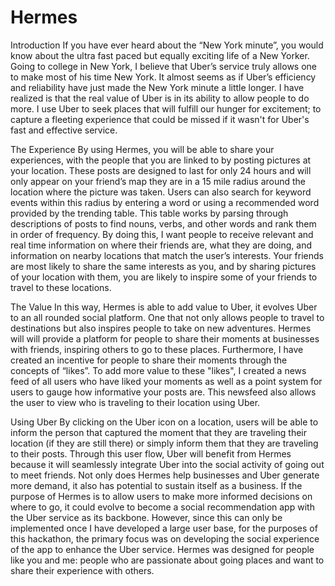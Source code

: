 # Hermes

Introduction
If you have ever heard about the “New York minute”, you would know about the ultra fast paced but equally exciting life of a New Yorker. Going to college in New York, I believe that Uber’s service truly allows one to make most of his time New York. It almost seems as if Uber’s efficiency and reliability have just made the New York minute a little longer. I have realized is that the real value of Uber is in its ability to allow people to do more. I use Uber to seek places that will fulfill our hunger for excitement; to capture a fleeting experience that could be missed if it wasn't for Uber's fast and effective service.

The Experience
By using Hermes, you will be able to share your experiences, with the people that you are linked to by posting pictures at your location. These posts are designed to last for only 24 hours and will only appear on your friend’s map they are in a 15 mile radius around the location where the picture was taken. Users can also search for keyword events within this radius by entering a word or using a recommended word provided by the trending table. This table works by parsing through descriptions of posts to find nouns, verbs, and other words and rank them in order of frequency. By doing this, I want people to receive relevant and real time information on where their friends are, what they are doing, and information on nearby locations that match the user’s interests. Your friends are most likely to share the same interests as you, and by sharing pictures of your location with them, you are likely to inspire some of your friends to travel to these locations.

The Value
In this way, Hermes is able to add value to Uber, it evolves Uber to an all rounded social platform. One that not only allows people to travel to destinations but also inspires people to take on new adventures. Hermes will will provide a platform for people to share their moments at businesses with friends, inspiring others to go to these places. Furthermore, I have created an incentive for people to share their moments through the concepts of “likes”. To add more value to these "likes", I created a news feed of all users who have liked your moments as well as a point system for users to gauge how informative your posts are. This newsfeed also allows the user to view who is traveling to their location using Uber.

Using Uber
By clicking on the Uber icon on a location, users will be able to inform the person that captured the moment that they are traveling their location (if they are still there) or simply inform them that they are traveling to their posts. Through this user flow, Uber will benefit from Hermes because it will seamlessly integrate Uber into the social activity of going out to meet friends. Not only does Hermes help businesses and Uber generate more demand, it also has potential to sustain itself as a business. If the purpose of Hermes is to allow users to make more informed decisions on where to go, it could evolve to become a social recommendation app with the Uber service as its backbone. However, since this can only be implemented once I have developed a large user base, for the purposes of this hackathon, the primary focus was on developing the social experience of the app to enhance the Uber service. Hermes was designed for people like you and me: people who are passionate about going places and want to share their experience with others.
